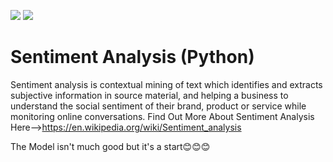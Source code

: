 ![](https://img.shields.io/static/v1?label=Phase&message=In%20Development&color=blueviolet&style=flat&logo=appveyor)  ![](https://img.shields.io/static/v1?label=License&message=MIT&color=blueviolet&style=flat&logo=appveyor)
# Sentiment Analysis (Python)


 Sentiment analysis is contextual mining of text which identifies and extracts subjective information in source material, and helping a business to understand the social sentiment of their brand, product or service while monitoring online conversations.
Find Out More About Sentiment Analysis Here-->https://en.wikipedia.org/wiki/Sentiment_analysis

The Model isn't much good but it's a start😊😊😊
